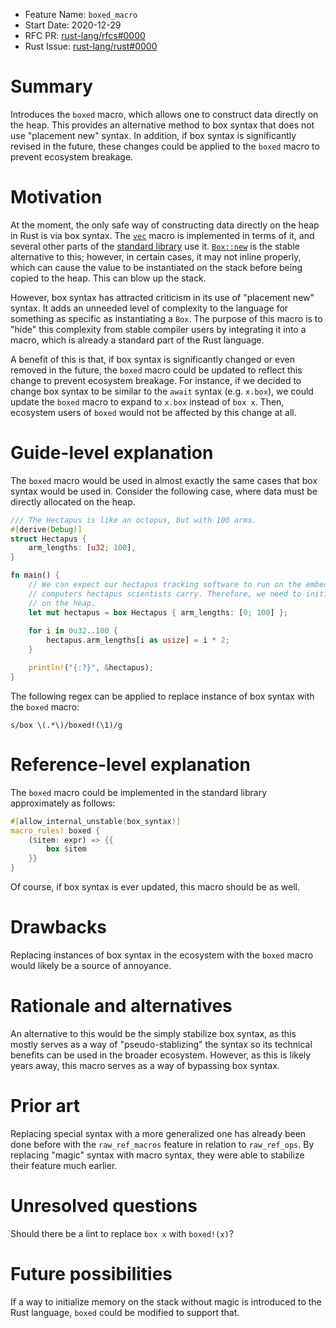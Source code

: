 - Feature Name: `boxed_macro` 
- Start Date: 2020-12-29
- RFC PR: [rust-lang/rfcs#0000](https://github.com/rust-lang/rfcs/pull/0000)
- Rust Issue: [rust-lang/rust#0000](https://github.com/rust-lang/rust/issues/0000)

# Summary
[summary]: #summary

Introduces the `boxed` macro, which allows one to construct data directly on the heap. 
This provides an alternative method to box syntax that does not use "placement new" syntax. In addition, 
if box syntax is significantly revised in the future, these changes could be applied to the `boxed` macro to 
prevent ecosystem breakage.

# Motivation
[motivation]: #motivation

At the moment, the only safe way of constructing data directly on the heap in Rust is via box syntax.
The [`vec`](https://doc.rust-lang.org/src/alloc/macros.rs.html#37-47) macro is implemented in terms of it,
and several other parts of the [standard library](https://doc.rust-lang.org/src/alloc/sync.rs.html#314-318)
use it. 
[`Box::new`](https://doc.rust-lang.org/std/boxed/struct.Box.html#method.new) is the stable alternative to this;
however, in certain cases, it may not inline properly, which can cause the value to be instantiated on the
stack before being copied to the heap. This can blow up the stack.

However, box syntax has attracted criticism in its use of "placement new" syntax. It adds an unneeded level
of complexity to the language for something as specific as instantiating a `Box`. The purpose of this macro is
to "hide" this complexity from stable compiler users by integrating it into a macro, which is already a standard
part of the Rust language.

A benefit of this is that, if box syntax is significantly changed or even removed in the future, the `boxed`
macro could be updated to reflect this change to prevent ecosystem breakage. For instance, if we decided to
change box syntax to be similar to the `await` syntax (e.g. `x.box`), we could update the `boxed` macro to
expand to `x.box` instead of `box x`. Then, ecosystem users of `boxed` would not be affected by this change
at all.

# Guide-level explanation
[guide-level-explanation]: #guide-level-explanation

The `boxed` macro would be used in almost exactly the same cases that box syntax would be used in. Consider
the following case, where data must be directly allocated on the heap.

```rust
/// The Hectapus is like an octopus, but with 100 arms.
#[derive(Debug)]
struct Hectapus {
    arm_lengths: [u32; 100],
}

fn main() {
    // We can expect our hectapus tracking software to run on the embedded
    // computers hectapus scientists carry. Therefore, we need to initialize it
    // on the heap.
    let mut hectapus = box Hectapus { arm_lengths: [0; 100] };
    
    for i in 0u32..100 {
        hectapus.arm_lengths[i as usize] = i * 2;
    }

    println!("{:?}", &hectapus);
}
```

The following regex can be applied to replace instance of box syntax with the `boxed` macro:

```
s/box \(.*\)/boxed!(\1)/g
```

# Reference-level explanation
[reference-level-explanation]: #reference-level-explanation

The `boxed` macro could be implemented in the standard library approximately as follows:

```rust
#[allow_internal_unstable(box_syntax)]
macro_rules! boxed {
    ($item: expr) => {{
        box $item
    }}
}
```

Of course, if box syntax is ever updated, this macro should be as well.

# Drawbacks
[drawbacks]: #drawbacks

Replacing instances of box syntax in the ecosystem with the `boxed` macro would likely be a source of
annoyance.

# Rationale and alternatives
[rationale-and-alternatives]: #rationale-and-alternatives

An alternative to this would be the simply stabilize box syntax, as this mostly serves as a way of 
"pseudo-stablizing" the syntax so its technical benefits can be used in the broader ecosystem. However,
as this is likely years away, this macro serves as a way of bypassing box syntax.

# Prior art
[prior-art]: #prior-art

Replacing special syntax with a more generalized one has already been done before with the `raw_ref_macros`
feature in relation to `raw_ref_ops`. By replacing "magic" syntax with macro syntax, they were able to
stabilize their feature much earlier.

# Unresolved questions
[unresolved-questions]: #unresolved-questions

Should there be a lint to replace `box x` with `boxed!(x)`?

# Future possibilities
[future-possibilities]: #future-possibilities

If a way to initialize memory on the stack without magic is introduced to the Rust language, `boxed` could be
modified to support that.
